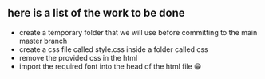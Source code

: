 ## here is a list of the work to be done
- create a temporary folder that we will use before committing to the main master branch
- create a css file called style.css inside a folder called css
- remove the provided css in the html
- import the required font into the head of the html file
😁
